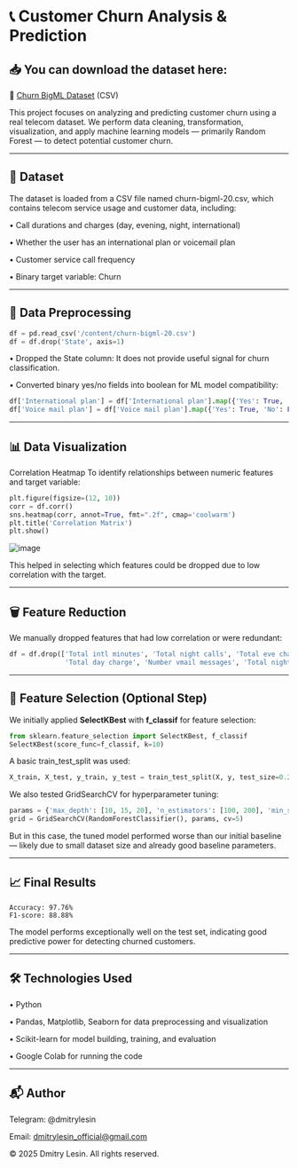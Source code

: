 # 📞 Customer Churn Analysis & Prediction

## 📥 You can download the dataset here:
🔗 [Churn BigML Dataset](https://www.kaggle.com/datasets/mnassrib/telecom-churn-datasets) (CSV)

This project focuses on analyzing and predicting customer churn using a real telecom dataset. We perform data cleaning, transformation, visualization, and apply machine learning models — primarily Random Forest — to detect potential customer churn.

---

## 📂 Dataset
The dataset is loaded from a CSV file named churn-bigml-20.csv, which contains telecom service usage and customer data, including:

• Call durations and charges (day, evening, night, international)

• Whether the user has an international plan or voicemail plan

• Customer service call frequency

• Binary target variable: Churn

---

## 🧹 Data Preprocessing
```python
df = pd.read_csv('/content/churn-bigml-20.csv')
df = df.drop('State', axis=1)
```
• Dropped the State column: It does not provide useful signal for churn classification.

• Converted binary yes/no fields into boolean for ML model compatibility:
```python
df['International plan'] = df['International plan'].map({'Yes': True, 'No': False})
df['Voice mail plan'] = df['Voice mail plan'].map({'Yes': True, 'No': False})
```

---

## 📊 Data Visualization
Correlation Heatmap
To identify relationships between numeric features and target variable:
```python
plt.figure(figsize=(12, 10))
corr = df.corr()
sns.heatmap(corr, annot=True, fmt=".2f", cmap='coolwarm')
plt.title('Correlation Matrix')
plt.show()
```
![image](https://github.com/user-attachments/assets/5955728e-d11a-4f83-b1bb-df06a3fd88d1)

This helped in selecting which features could be dropped due to low correlation with the target.

---

## 🗑 Feature Reduction
We manually dropped features that had low correlation or were redundant:
```python
df = df.drop(['Total intl minutes', 'Total night calls', 'Total eve charge',
              'Total day charge', 'Number vmail messages', 'Total night charge'], axis=1)
```

---

## 🧠 Feature Selection (Optional Step)
We initially applied **SelectKBest** with **f_classif** for feature selection:
```python
from sklearn.feature_selection import SelectKBest, f_classif
SelectKBest(score_func=f_classif, k=10)
```
A basic train_test_split was used:
```python
X_train, X_test, y_train, y_test = train_test_split(X, y, test_size=0.2, random_state=42)
```
We also tested GridSearchCV for hyperparameter tuning:
```python
params = {'max_depth': [10, 15, 20], 'n_estimators': [100, 200], 'min_samples_split': [2, 5, 8]}
grid = GridSearchCV(RandomForestClassifier(), params, cv=5)
```
But in this case, the tuned model performed worse than our initial baseline — likely due to small dataset size and already good baseline parameters.

---

## 📈 Final Results
```
Accuracy: 97.76%
F1-score: 88.88%
```
The model performs exceptionally well on the test set, indicating good predictive power for detecting churned customers.

---

## 🛠 Technologies Used
• Python

• Pandas, Matplotlib, Seaborn for data preprocessing and visualization

• Scikit-learn for model building, training, and evaluation

• Google Colab for running the code

---

## 📬 Author
Telegram: @dmitrylesin

Email: dmitrylesin_official@gmail.com

© 2025 Dmitry Lesin. All rights reserved.
